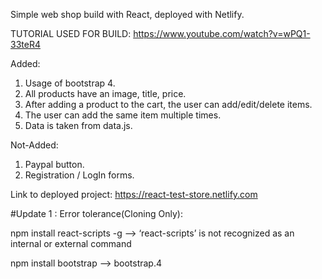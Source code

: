 Simple web shop build with React, deployed with Netlify.

TUTORIAL USED FOR BUILD: https://www.youtube.com/watch?v=wPQ1-33teR4

 Added:
   1.	Usage of bootstrap 4.
   2.	All products have an image, title, price.
   3.	After adding a product to the cart, the user can add/edit/delete items.
   4.	The user can add the same item multiple times.
   5.	Data is taken from data.js.
  
  Not-Added: 
   1. Paypal button.
   2. Registration / LogIn forms.
   
 Link to deployed project: 
   https://react-test-store.netlify.com

#Update 1 : Error tolerance(Cloning Only):

   npm install react-scripts -g --> ‘react-scripts’ is not recognized as an internal or external command
   
   npm install bootstrap --> bootstrap.4
